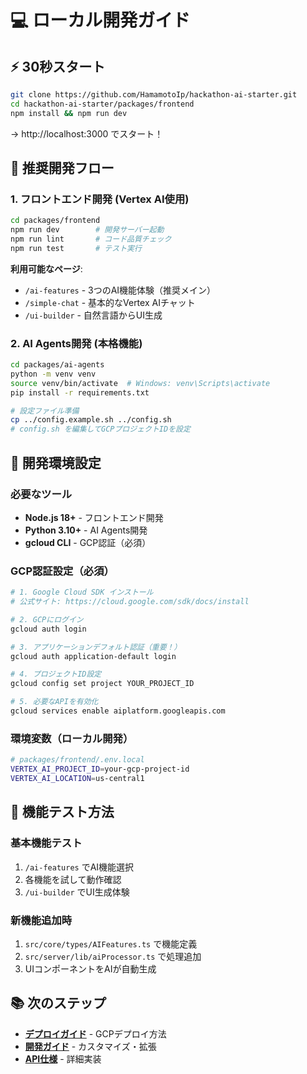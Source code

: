 # 💻 ローカル開発ガイド

## ⚡ 30秒スタート

```bash
git clone https://github.com/HamamotoIp/hackathon-ai-starter.git
cd hackathon-ai-starter/packages/frontend
npm install && npm run dev
```

→ http://localhost:3000 でスタート！

## 🎯 推奨開発フロー

### 1. フロントエンド開発 (Vertex AI使用)
```bash
cd packages/frontend
npm run dev        # 開発サーバー起動
npm run lint       # コード品質チェック
npm run test       # テスト実行
```

**利用可能なページ**:
- `/ai-features` - 3つのAI機能体験（推奨メイン）
- `/simple-chat` - 基本的なVertex AIチャット
- `/ui-builder` - 自然言語からUI生成

### 2. AI Agents開発 (本格機能)
```bash
cd packages/ai-agents
python -m venv venv
source venv/bin/activate  # Windows: venv\Scripts\activate
pip install -r requirements.txt

# 設定ファイル準備
cp ../config.example.sh ../config.sh
# config.sh を編集してGCPプロジェクトIDを設定
```

## 🔧 開発環境設定

### 必要なツール
- **Node.js 18+** - フロントエンド開発
- **Python 3.10+** - AI Agents開発  
- **gcloud CLI** - GCP認証（必須）

### GCP認証設定（必須）
```bash
# 1. Google Cloud SDK インストール
# 公式サイト: https://cloud.google.com/sdk/docs/install

# 2. GCPにログイン
gcloud auth login

# 3. アプリケーションデフォルト認証（重要！）
gcloud auth application-default login

# 4. プロジェクトID設定
gcloud config set project YOUR_PROJECT_ID

# 5. 必要なAPIを有効化
gcloud services enable aiplatform.googleapis.com
```

### 環境変数（ローカル開発）
```bash
# packages/frontend/.env.local
VERTEX_AI_PROJECT_ID=your-gcp-project-id
VERTEX_AI_LOCATION=us-central1
```

## 🎯 機能テスト方法

### 基本機能テスト
1. `/ai-features` でAI機能選択
2. 各機能を試して動作確認
3. `/ui-builder` でUI生成体験

### 新機能追加時
1. `src/core/types/AIFeatures.ts` で機能定義
2. `src/server/lib/aiProcessor.ts` で処理追加
3. UIコンポーネントをAIが自動生成

## 📚 次のステップ

- **[デプロイガイド](./deployment.md)** - GCPデプロイ方法
- **[開発ガイド](../development/)** - カスタマイズ・拡張
- **[API仕様](../api/)** - 詳細実装